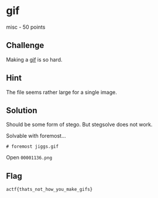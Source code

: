 # gif
misc - 50 points

## Challenge 
Making a [gif](jiggs.gif) is so hard.


## Hint
The file seems rather large for a single image.



## Solution

Should be some form of stego. But stegsolve does not work.

Solvable with foremost...

	# foremost jiggs.gif 


Open `00001136.png`

## Flag

	actf{thats_not_how_you_make_gifs}
